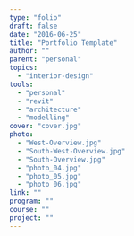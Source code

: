 ```yaml
---
type: "folio"
draft: false
date: "2016-06-25"
title: "Portfolio Template"
author: ""
parent: "personal"
topics:
  - "interior-design"
tools:
  - "personal"
  - "revit"
  - "architecture"
  - "modelling"
cover: "cover.jpg"
photo:
  - "West-Overview.jpg"
  - "South-West-Overview.jpg"
  - "South-Overview.jpg"
  - "photo_04.jpg"
  - "photo_05.jpg"
  - "photo_06.jpg"
link: ""
program: ""
course: ""
project: ""
---
```

